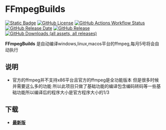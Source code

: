 # FFmpegBuilds

[![Static Badge](https://img.shields.io/badge/made_in-China-ff0000)](https://github.com/Harlan-H/FFmpegBuilds)
[![GitHub License](https://img.shields.io/github/license/Harlan-H/FFmpegBuilds?label=%E8%AE%B8%E5%8F%AF%E8%AF%81)](https://github.com/Harlan-H/FFmpegBuilds)
[![GitHub Actions Workflow Status](https://img.shields.io/github/actions/workflow/status/Harlan-H/FFmpegBuilds/main.yml?branch=main&label=%E7%BC%96%E8%AF%91%E7%8A%B6%E6%80%81)](https://github.com/Harlan-H/FFmpegBuilds/actions)
[![GitHub Release Date](https://img.shields.io/github/release-date/Harlan-H/FFmpegBuilds?label=%E7%BC%96%E8%AF%91%E6%97%B6%E9%97%B4)](https://github.com/Harlan-H/FFmpegBuilds/releases)
[![GitHub Release](https://img.shields.io/github/v/release/Harlan-H/FFmpegBuilds?label=%E5%BD%93%E5%89%8D%E7%89%88%E6%9C%AC)](https://github.com/Harlan-H/FFmpegBuilds/releases)
[![GitHub Downloads (all assets, all releases)](https://img.shields.io/github/downloads/Harlan-H/FFmpegBuilds/total?label=%E4%B8%8B%E8%BD%BD%E9%87%8F)](https://github.com/Harlan-H/FFmpegBuilds/releases)



**FFmpegBuilds** 是自动编译windows,linux,macos平台的ffmpeg,每月5号将会自动执行

## 说明
- 官方的ffmpeg并不支持x86平台且官方的ffmpeg是全功能版本 但是很多时候并需要这么多的功能 所以此项目只做了基础功能的编译包含编码转码等一些基础功能所以编译后的程序大小是官方程序大小的1/3

## 下载
- **[最新版](https://github.com/Harlan-H/FFmpegBuilds/releases/latest)**
